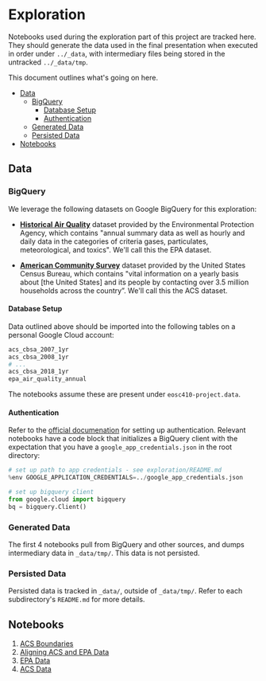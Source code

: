 # Exploration

Notebooks used during the exploration part of this project are tracked here. They should generate
the data used in the final presentation when executed in order under `../_data`, with intermediary
files being stored in the untracked `../_data/tmp`.

This document outlines what's going on here.

- [Data](#data)
  - [BigQuery](#bigquery)
    - [Database Setup](#database-setup)
    - [Authentication](#authentication)
  - [Generated Data](#generated-data)
  - [Persisted Data](#persisted-data)
- [Notebooks](#notebooks)

## Data

### BigQuery

We leverage the following datasets on Google BigQuery for this exploration:

* [**Historical Air Quality**](https://console.cloud.google.com/marketplace/details/epa/historical-air-quality?filter=solution-type%3Adataset&filter=category%3Ascience-research&id=198c2178-3986-4182-a7c7-4c9ae81dfc5d) dataset provided by the Environmental Protection Agency, which contains "annual summary data as well as hourly and daily data in the categories of criteria gases, particulates, meteorological, and toxics". We'll call this the EPA dataset.

* [**American Community Survey**](https://console.cloud.google.com/marketplace/details/united-states-census-bureau/acs?filter=solution-type:dataset&q=census&id=1282ab4c-78a4-4da5-8af8-cd693fe390ab) dataset provided by the United States Census Bureau, which contains "vital information on a yearly basis about [the United States] and its people by contacting over 3.5 million households across the country”. We'll call this the ACS dataset.

#### Database Setup

Data outlined above should be imported into the following tables on a personal Google Cloud account:

```sh
acs_cbsa_2007_1yr
acs_cbsa_2008_1yr
# ...
acs_cbsa_2018_1yr
epa_air_quality_annual
```

The notebooks assume these are present under `eosc410-project.data`.

#### Authentication

Refer to the [official documenation](https://cloud.google.com/bigquery/docs/reference/libraries#setting_up_authentication)
for setting up authentication. Relevant notebooks have a code block that initializes a BigQuery client
with the expectation that you have a `google_app_credentials.json` in the root directory:

```py
# set up path to app credentials - see exploration/README.md
%env GOOGLE_APPLICATION_CREDENTIALS=../google_app_credentials.json

# set up bigquery client
from google.cloud import bigquery
bq = bigquery.Client()
```

### Generated Data

The first 4 notebooks pull from BigQuery and other sources, and dumps intermediary data in `_data/tmp/`.
This data is not persisted.

### Persisted Data

Persisted data is tracked in `_data/`, outside of `_data/tmp/`. Refer to each subdirectory's `README.md`
for more details.

## Notebooks

1. [ACS Boundaries](1_acs_boundaries.ipynb)
2. [Aligning ACS and EPA Data](2_aligning_acs_and_epa.ipynb)
3. [EPA Data](3_epa_data.ipynb)
4. [ACS Data](4_acs_data.ipynb)

